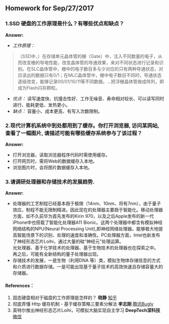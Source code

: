 ## Homework for Sep/27/2017         
### 1.SSD 硬盘的工作原理是什么？有哪些优点和缺点？          

**Answer:**  

- *工作原理：*
> （SSD中，）在存储单元晶体管的栅（Gate）中，注入不同数量的电子，从而改变栅的导电性能，改变晶体管的导通效果，来对不同状态进行记录和识别。在SLC晶体管中，栅中的电子数目多与少对应的只有两种导通状态，对应读出的数据只有0/1；在MLC晶体管中，栅中电子数目不同时，导通状态逐级改变，能够记录00/01/10/11等不同数据。…把浮栅晶体管做成阵列，即成为Flash闪存颗粒。

- *优点：* 读写速度快、抗撞击性好、工作无噪音、寿命相对较长、可以读写同时进行、能耗更低、发热更小。
- *缺点：* 容量小、成本更高、有写入次数限制。

### 2.现代计算机系统中到处都用到了缓存。你打开浏览器, 访问某网站, 查看了一幅图片, 请描述可能有哪些缓存系统参与了该过程？               

**Answer:**	

- 打开浏览器，读取浏览器程序代码时需使用缓存。
- 打开网页时，需将Web的数据缓存入本地。
- 浏览图片时，会将图片数据缓存入本地。
	
### 3.请调研处理器和存储技术的发展趋势.                 

**Answer:**

- 处理器的工艺制程已经基本趋于极限（14nm、10nm、将有7nm），由于量子效应，制程不能无限制精进。因此现在的处理器主要趋于智能化。移动处理器方面，如不久前华为首先发布的Kirin 970，以及之后Apple发布的新一代iPhone中也搭载了智能化处理器A11 Bionic。这两个处理器中都含有模拟神经网络结构的NPU(Neural Processing Unit),即神经网络处理器。能够极大地提高智能场景下的识别、处理的速度和准确性。PC处理器方面，Intel也新发布了神经形态芯片Loihi，通过大量的硅“神经元”处理运算。  
光处理器、基于化学技术的处理器、基于生物技术的处理器也在探索之中。  
再之后，可能有全新结构的量子处理器出现。
- 存储技术的发展，一是生物（利用DNA 等）类，模拟生物体存储信息的方式和介质进行数据存储。一是可能出现基于量子技术的高效快速且存储容量大的存储器。


#### References：
1. 固态硬盘相对于磁盘的工作原理是怎样的？ **晓静**  [知乎](https://www.zhihu.com/question/19586041/answer/12370929)   
2. 彻底弄懂 Http 缓存机制 - 基于缓存策略三要素分解法 **李志刚**  [腾讯Bugly](https://mp.weixin.qq.com/s/qOMO0LIdA47j3RjhbCWUEQ)
3. 英特尔推出神经形态芯片Loihi，可模拟大脑实现自主学习 **DeepTech深科技** [微信](http://mp.weixin.qq.com/s/SuPOLgedLOsx-oe8EbFKSg)